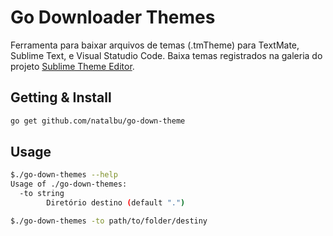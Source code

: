 # Go Downloader Themes

Ferramenta para baixar arquivos de temas (.tmTheme) para TextMate, Sublime Text, e Visual Statudio Code.
Baixa temas registrados na galeria do projeto [Sublime Theme Editor](https://github.com/aziz/tmTheme-Editor).

## Getting & Install

```bash
go get github.com/natalbu/go-down-theme
```

## Usage

```bash
$./go-down-themes --help
Usage of ./go-down-themes:
  -to string
    	Diretório destino (default ".")
```
```bash
$./go-down-themes -to path/to/folder/destiny
```